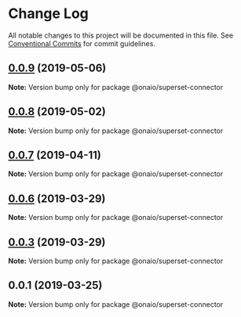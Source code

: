 # Change Log

All notable changes to this project will be documented in this file.
See [Conventional Commits](https://conventionalcommits.org) for commit guidelines.

## [0.0.9](https://github.com/onaio/js-tools/compare/@onaio/superset-connector@0.0.8...@onaio/superset-connector@0.0.9) (2019-05-06)

**Note:** Version bump only for package @onaio/superset-connector

## [0.0.8](https://github.com/onaio/js-tools/compare/@onaio/superset-connector@0.0.7...@onaio/superset-connector@0.0.8) (2019-05-02)

**Note:** Version bump only for package @onaio/superset-connector

## [0.0.7](https://github.com/onaio/js-tools/compare/@onaio/superset-connector@0.0.6...@onaio/superset-connector@0.0.7) (2019-04-11)

**Note:** Version bump only for package @onaio/superset-connector

## [0.0.6](https://github.com/onaio/js-tools/compare/@onaio/superset-connector@00.0.1...@onaio/superset-connector@0.0.6) (2019-03-29)

**Note:** Version bump only for package @onaio/superset-connector

## [0.0.3](https://github.com/onaio/js-tools/compare/@onaio/superset-connector@00.0.1...@onaio/superset-connector@0.0.3) (2019-03-29)

**Note:** Version bump only for package @onaio/superset-connector

## 0.0.1 (2019-03-25)

**Note:** Version bump only for package @onaio/superset-connector
